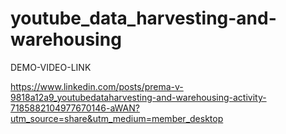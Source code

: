 # youtube_data_harvesting-and-warehousing

DEMO-VIDEO-LINK

https://www.linkedin.com/posts/prema-v-9818a12a9_youtubedataharvesting-and-warehousing-activity-7185882104977670146-aWAN?utm_source=share&utm_medium=member_desktop
